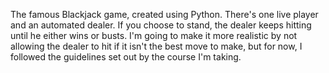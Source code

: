 The famous Blackjack game, created using Python. There's one live player and an automated dealer. If you choose to stand, the dealer keeps hitting until he either wins or busts.
I'm going to make it more realistic by not allowing the dealer to hit if it isn't the best move to make, but for now, I followed the guidelines set out by the course I'm taking. 
